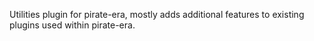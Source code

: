 Utilities plugin for pirate-era, mostly adds additional features to existing plugins used within pirate-era.